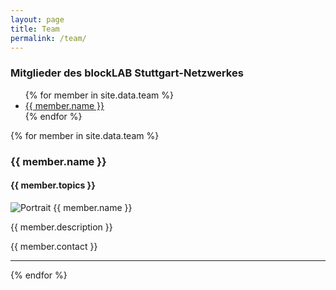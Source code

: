```yaml
---
layout: page
title: Team
permalink: /team/
---
```


### Mitglieder des blockLAB Stuttgart-Netzwerkes

<!-- The infos of each member are maintained in `_data/team.yml` -->
<ul>
{% for member in site.data.team %}
  <li><a href="#{{ member.id }}">{{ member.name }}</a></li>
{% endfor %}
</ul>

{% for member in site.data.team %}
  <a name="{{ member.id}}"/>
  <h3>{{ member.name }}</h3>
  <h4>{{ member.topics }}</h4>
  <img src="{{ member.image }}" alt="Portrait {{ member.name }}" class="team__portrait">
  <p>{{ member.description }}</p>
  {{ member.contact }}
  <hr>
{% endfor %}